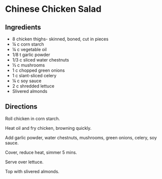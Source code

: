 # Chinese Chicken Salad

## Ingredients
* 8 chicken thighs- skinned, boned, cut in pieces
* ¼ c corn starch
* ¼ c vegetable oil
* 1/8 t garlic powder
* 1/3 c sliced water chestnuts
* ½ c mushrooms
* 1 c chopped green onions
* 1 c slant-sliced celery
* ¼ c soy sauce
* 2 c shredded lettuce
* Slivered almonds

## Directions
Roll chicken in corn starch.

Heat oil and fry chicken, browning quickly.

Add garlic powder, water chestnuts, mushrooms, green onions, celery, soy sauce.

Cover, reduce heat, simmer 5 mins.

Serve over lettuce.

Top with slivered almonds.
